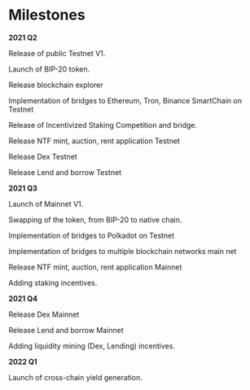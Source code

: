 # Milestones 

**2021 Q2**

Release of public Testnet V1.

Launch of BIP-20 token.

Release blockchain explorer

Implementation of bridges to Ethereum, Tron, Binance SmartChain on Testnet

Release of Incentivized Staking Competition and bridge.

Release NTF mint, auction, rent application Testnet

Release Dex Testnet

Release Lend and borrow Testnet

**2021 Q3**

Launch of Mainnet V1.

Swapping of the token, from BIP-20 to native chain.

Implementation of bridges to Polkadot on Testnet

Implementation of bridges to multiple blockchain networks main net

Release NTF mint, auction, rent application Mainnet

Adding staking incentives.

**2021 Q4**

Release Dex Mainnet

Release Lend and borrow Mainnet

Adding liquidity mining (Dex, Lending) incentives.

**2022 Q1**

Launch of cross-chain yield generation.
